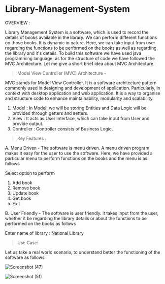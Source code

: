 # Library-Management-System
OVERVIEW :

Library Management System is a software, which is used to record the details of books available in the library. We can perform different functions on those books. It is dynamic in nature. Here, we can take input from user regarding the functions to be performed on the books as well as regarding the library and it's details. To build this software we have used java programming language, as for the structure of code we have followed the MVC Architecture. Let me give a short brief idea about MVC Architecture.

> Model View Controller (MVC) Architecture -

MVC stands for Model View Controller.
It is a software architecture pattern commonly used in designing and development of application. Particularly, in context with desktop application and web application.
It is a way to organise and structure code to enhance maintainability, modularity and scalability.
 1. Model : In Model, we will be storing Entities and Data Logic will be provided through getters and setters.
 2. View : It acts as User Interface, which can take input from User and provide output.
 3. Controller : Controller consists of Business Logic.

> Key Features :

A. Menu Driven - The software is menu driven. A menu driven program makes it easy for the user to use the software. Here, we have provided a particular menu to perform functions on the books and the menu is as follows

   Select option to perform
   1. Add book
   2. Remove book
   3. Update book
   4. Get book
   5. Exit

B. User Friendly - The software is user friendly. It takes input from the user, whether it be regarding the library details or about the functions to be performed on the books as follows

Enter name of library : National Library

> Use Case:

Let us take a real world scenario, to understand better the functioning of the software as follows

![Screenshot (47)](https://github.com/deepshika-1234/Library-Management-System/assets/71027452/627124a7-d26a-4055-95c9-208d802e89ae)

![Screenshot (51)](https://github.com/deepshika-1234/Library-Management-System/assets/71027452/937a2396-3963-42a7-82c9-bdb7750fe647)

